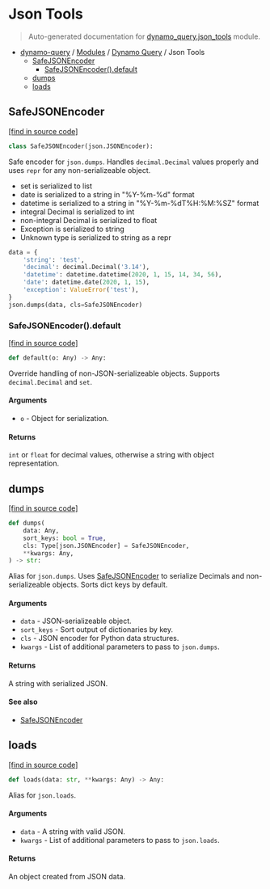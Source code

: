 # Json Tools

> Auto-generated documentation for [dynamo_query.json_tools](https://github.com/altitudenetworks/dynamoquery/blob/master/dynamo_query/json_tools.py) module.

- [dynamo-query](../README.md#dynamoquery) / [Modules](../MODULES.md#dynamo-query-modules) / [Dynamo Query](index.md#dynamo-query) / Json Tools
    - [SafeJSONEncoder](#safejsonencoder)
        - [SafeJSONEncoder().default](#safejsonencoderdefault)
    - [dumps](#dumps)
    - [loads](#loads)

## SafeJSONEncoder

[[find in source code]](https://github.com/altitudenetworks/dynamoquery/blob/master/dynamo_query/json_tools.py#L7)

```python
class SafeJSONEncoder(json.JSONEncoder):
```

Safe encoder for `json.dumps`. Handles `decimal.Decimal`
values properly and uses `repr` for any non-serializeable object.

- set is serialized to list
- date is serialized to a string in "%Y-%m-%d" format
- datetime is serialized to a string in "%Y-%m-%dT%H:%M:%SZ" format
- integral Decimal is serialized to int
- non-integral Decimal is serialized to float
- Exception is serialized to string
- Unknown type is serialized to string as a repr

```python
data = {
    'string': 'test',
    'decimal': decimal.Decimal('3.14'),
    'datetime': datetime.datetime(2020, 1, 15, 14, 34, 56),
    'date': datetime.date(2020, 1, 15),
    'exception': ValueError('test'),
}
json.dumps(data, cls=SafeJSONEncoder)
```

### SafeJSONEncoder().default

[[find in source code]](https://github.com/altitudenetworks/dynamoquery/blob/master/dynamo_query/json_tools.py#L35)

```python
def default(o: Any) -> Any:
```

Override handling of non-JSON-serializeable objects.
Supports `decimal.Decimal` and `set`.

#### Arguments

- `o` - Object for serialization.

#### Returns

`int` or `float` for decimal values, otherwise a string with object representation.

## dumps

[[find in source code]](https://github.com/altitudenetworks/dynamoquery/blob/master/dynamo_query/json_tools.py#L67)

```python
def dumps(
    data: Any,
    sort_keys: bool = True,
    cls: Type[json.JSONEncoder] = SafeJSONEncoder,
    **kwargs: Any,
) -> str:
```

Alias for `json.dumps`. Uses [SafeJSONEncoder](#safejsonencoder) to serialize
Decimals and non-serializeable objects. Sorts dict keys by default.

#### Arguments

- `data` - JSON-serializeable object.
- `sort_keys` - Sort output of dictionaries by key.
- `cls` - JSON encoder for Python data structures.
- `kwargs` - List of additional parameters to pass to `json.dumps`.

#### Returns

A string with serialized JSON.

#### See also

- [SafeJSONEncoder](#safejsonencoder)

## loads

[[find in source code]](https://github.com/altitudenetworks/dynamoquery/blob/master/dynamo_query/json_tools.py#L89)

```python
def loads(data: str, **kwargs: Any) -> Any:
```

Alias for `json.loads`.

#### Arguments

- `data` - A string with valid JSON.
- `kwargs` - List of additional parameters to pass to `json.loads`.

#### Returns

An object created from JSON data.
